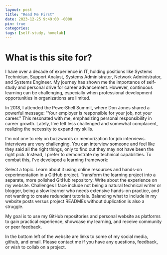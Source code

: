 ```yaml
---
layout: post
title: "Read Me First"
date: 2023-12-25 9:49:00 -0000
pin: true
categories:
tags: [self-study, homelab]
---
```


# What is this site for?

I have over a decade of experience in IT, holding positions like Systems Technician, Support Analyst, Systems Administrator, Network Administrator, and Systems Engineer. My journey has shown me the importance of self-study and personal drive for career advancement. However, continuous learning can be challenging, especially when professional development opportunities in organizations are limited.

In 2018, I attended the PowerShell Summit, where Don Jones shared a powerful message: "Your employer is responsible for your job, not your career." This resonated with me, emphasizing personal responsibility in career growth. Lately, I've felt less challenged and somewhat complacent, realizing the necessity to expand my skills.

I'm not one to rely on buzzwords or memorization for job interviews. Interviews are very challenging. You can interview someone and feel like they said all the right things, only to find out they may not have been the right pick. Instead, I prefer to demonstrate my technical capabilities. To combat this, I've developed a learning framework:

Select a topic.
Learn about it using online resources and hands-on experimentation in a GitHub project.
Transform the learning project into a separate, more polished GitHub repository.
Write about the experience on my website.
Challenges I face include not being a natural technical writer or blogger, being a slow learner who needs extensive hands-on practice, and not wanting to create redundant tutorials. Balancing what to include in my website posts versus project READMEs without duplication is also a struggle.

My goal is to use my GitHub repositories and personal website as platforms to gain practical experience, showcase my learning, and receive community or peer feedback.

In the bottom left of the website are links to some of my social media, github, and email. Please contact me if you have any questions, feedback, or wish to collab on a project.